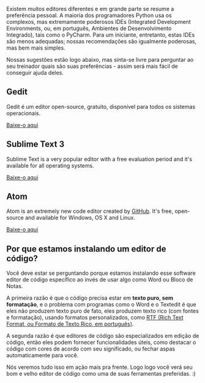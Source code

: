 Existem muitos editores diferentes e em grande parte se resume a preferência pessoal. A maioria dos programadores Python usa os complexos, mas extremamente poderosos IDEs (Integrated Development Environments, ou, em português, Ambientes de Desenvolvimento Integrado), tais como o PyCharm. Para um iniciante, entretanto, estas IDEs são menos adequadas; nossas recomendações são igualmente poderosas, mas bem mais simples.

Nossas sugestões estão logo abaixo, mas sinta-se livre para perguntar ao seu treinador quais são suas preferências - assim será mais fácil de conseguir ajuda deles.

## Gedit

Gedit é um editor open-source, gratuito, disponível para todos os sistemas operacionais.

[Baixe-o aqui](https://wiki.gnome.org/Apps/Gedit#Download)

## Sublime Text 3

Sublime Text is a very popular editor with a free evaluation period and it's available for all operating systems.

[Baixe-o aqui](https://www.sublimetext.com/3)

## Atom

Atom is an extremely new code editor created by [GitHub](https://github.com/). It's free, open-source and available for Windows, OS X and Linux.

[Baixe-o aqui](https://atom.io/)

## Por que estamos instalando um editor de código?

Você deve estar se perguntando porque estamos instalando esse software editor de código específico ao invés de usar algo como Word ou Bloco de Notas.

A primeira razão é que o código precisa estar em **texto puro, sem formatação**, e o problema com programas como o Word e o Textedit é que eles não produzem texto puro de fato, eles produzem texto rico (com fontes e formatação), usando formatos personalizados, como [RTF (Rich Text Format, ou Formato de Texto Rico, em português)](https://en.wikipedia.org/wiki/Rich_Text_Format).

A segunda razão é que editores de código são especializados em edição de código, então eles podem fornecer funcionalidades úteis, como destacar o código com cores de acordo com seu significado, ou fechar aspas automaticamente para você.

Nós veremos tudo isso em ação mais pra frente. Logo logo você verá seu bom e velho editor de código como uma de suas ferramentas preferidas. :)